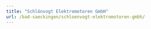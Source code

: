 ```yaml
---
title: "Schlönvogt Elektromotoren GmbH"
url: /bad-saeckingen/schloenvogt-elektromotoren-gmbh/
---
```


